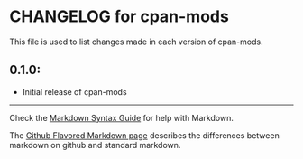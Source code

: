 # CHANGELOG for cpan-mods

This file is used to list changes made in each version of cpan-mods.

## 0.1.0:

* Initial release of cpan-mods

- - -
Check the [Markdown Syntax Guide](http://daringfireball.net/projects/markdown/syntax) for help with Markdown.

The [Github Flavored Markdown page](http://github.github.com/github-flavored-markdown/) describes the differences between markdown on github and standard markdown.
